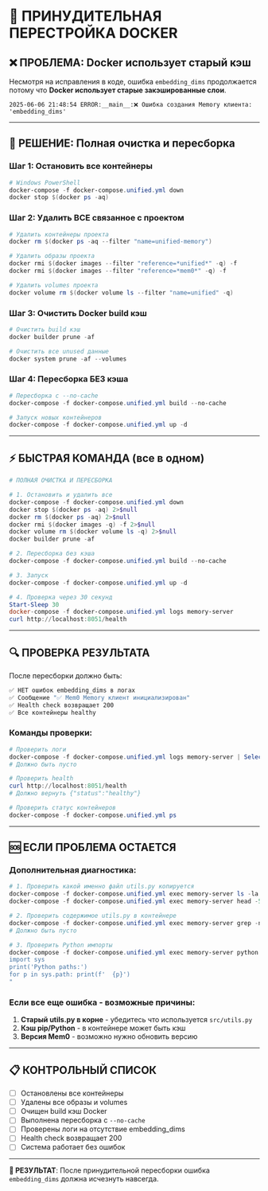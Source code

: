 # 🔧 ПРИНУДИТЕЛЬНАЯ ПЕРЕСТРОЙКА DOCKER

## ❌ ПРОБЛЕМА: Docker использует старый кэш

Несмотря на исправления в коде, ошибка `embedding_dims` продолжается потому что **Docker использует старые закэшированные слои**.

```
2025-06-06 21:48:54 ERROR:__main__:❌ Ошибка создания Memory клиента: 'embedding_dims'
```

---

## 🚀 РЕШЕНИЕ: Полная очистка и пересборка

### Шаг 1: Остановить все контейнеры

```powershell
# Windows PowerShell
docker-compose -f docker-compose.unified.yml down
docker stop $(docker ps -aq)
```

### Шаг 2: Удалить ВСЕ связанное с проектом

```powershell
# Удалить контейнеры проекта
docker rm $(docker ps -aq --filter "name=unified-memory")

# Удалить образы проекта  
docker rmi $(docker images --filter "reference=*unified*" -q) -f
docker rmi $(docker images --filter "reference=*mem0*" -q) -f

# Удалить volumes проекта
docker volume rm $(docker volume ls --filter "name=unified" -q)
```

### Шаг 3: Очистить Docker build кэш

```powershell
# Очистить build кэш
docker builder prune -af

# Очистить все unused данные
docker system prune -af --volumes
```

### Шаг 4: Пересборка БЕЗ кэша

```powershell
# Пересборка с --no-cache
docker-compose -f docker-compose.unified.yml build --no-cache

# Запуск новых контейнеров
docker-compose -f docker-compose.unified.yml up -d
```

---

## ⚡ БЫСТРАЯ КОМАНДА (все в одном)

```powershell
# ПОЛНАЯ ОЧИСТКА И ПЕРЕСБОРКА

# 1. Остановить и удалить все
docker-compose -f docker-compose.unified.yml down
docker stop $(docker ps -aq) 2>$null
docker rm $(docker ps -aq) 2>$null
docker rmi $(docker images -q) -f 2>$null
docker volume rm $(docker volume ls -q) 2>$null
docker builder prune -af

# 2. Пересборка без кэша
docker-compose -f docker-compose.unified.yml build --no-cache

# 3. Запуск
docker-compose -f docker-compose.unified.yml up -d

# 4. Проверка через 30 секунд
Start-Sleep 30
docker-compose -f docker-compose.unified.yml logs memory-server
curl http://localhost:8051/health
```

---

## 🔍 ПРОВЕРКА РЕЗУЛЬТАТА

После пересборки должно быть:

```bash
✅ НЕТ ошибок embedding_dims в логах
✅ Сообщение "✅ Mem0 Memory клиент инициализирован"
✅ Health check возвращает 200
✅ Все контейнеры healthy
```

### Команды проверки:

```powershell
# Проверить логи
docker-compose -f docker-compose.unified.yml logs memory-server | Select-String "embedding_dims"
# Должно быть пусто

# Проверить health
curl http://localhost:8051/health
# Должно вернуть {"status":"healthy"}

# Проверить статус контейнеров
docker-compose -f docker-compose.unified.yml ps
```

---

## 🆘 ЕСЛИ ПРОБЛЕМА ОСТАЕТСЯ

### Дополнительная диагностика:

```powershell
# 1. Проверить какой именно файл utils.py копируется
docker-compose -f docker-compose.unified.yml exec memory-server ls -la /app/
docker-compose -f docker-compose.unified.yml exec memory-server head -50 /app/utils.py

# 2. Проверить содержимое utils.py в контейнере
docker-compose -f docker-compose.unified.yml exec memory-server grep -n "embedding_dims" /app/utils.py
# Должно быть пусто

# 3. Проверить Python импорты
docker-compose -f docker-compose.unified.yml exec memory-server python -c "
import sys
print('Python paths:')
for p in sys.path: print(f'  {p}')
"
```

### Если все еще ошибка - возможные причины:

1. **Старый utils.py в корне** - убедитесь что используется `src/utils.py`
2. **Кэш pip/Python** - в контейнере может быть кэш
3. **Версия Mem0** - возможно нужно обновить версию

---

## 📋 КОНТРОЛЬНЫЙ СПИСОК

- [ ] Остановлены все контейнеры
- [ ] Удалены все образы и volumes
- [ ] Очищен build кэш Docker
- [ ] Выполнена пересборка с `--no-cache`
- [ ] Проверены логи на отсутствие embedding_dims
- [ ] Health check возвращает 200
- [ ] Система работает без ошибок

---

**🎯 РЕЗУЛЬТАТ**: После принудительной пересборки ошибка `embedding_dims` должна исчезнуть навсегда.

